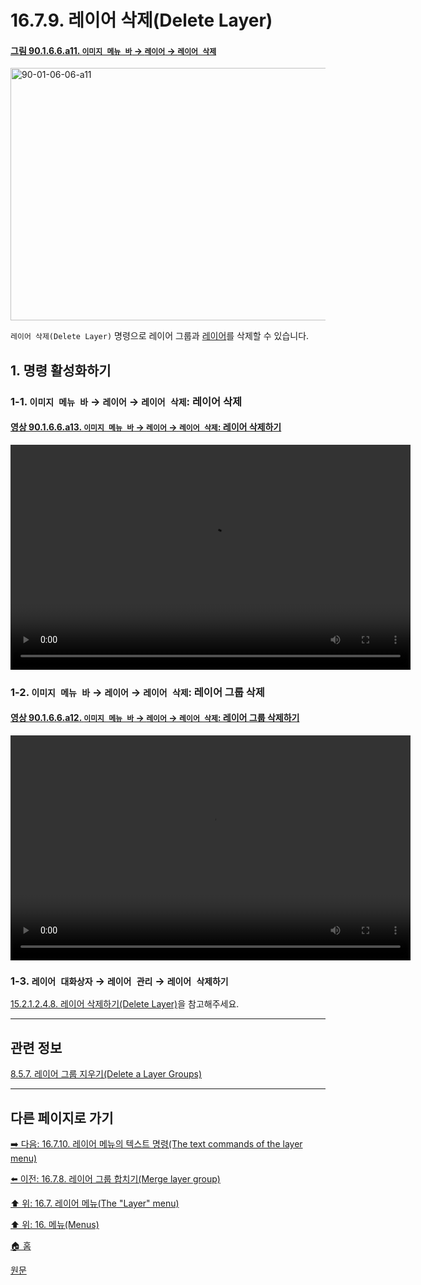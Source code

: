 # 16.7.9. 레이어 삭제(Delete Layer)

<a id="90-01-06-06-a11"></a>

#### [그림 90.1.6.6.a11. `이미지 메뉴 바` → `레이어` → `레이어 삭제`](./90-01-06-06-delete_layer.md#90-01-06-06-a11)
<img width="849" height="404" alt="90-01-06-06-a11" src="https://github.com/user-attachments/assets/64ddba5e-6411-449f-9521-5b6756782bb2" />

`레이어 삭제(Delete Layer)` 명령으로 레이어 그룹과 [레이어](./19-glossaryx-layer.md)를 삭제할 수 있습니다.

<a id="16-07-09-s1"></a>

## 1. 명령 활성화하기

<a id="16-07-09-s1-01"></a>

### 1-1. `이미지 메뉴 바` → `레이어` → `레이어 삭제`: 레이어 삭제

<a id="90-01-06-06-a13"></a>

#### [영상 90.1.6.6.a13. `이미지 메뉴 바` → `레이어` → `레이어 삭제`: 레이어 삭제하기](./90-01-06-06-delete_layer.md#90-01-06-06-a13)
<video controls="controls" width="640" height="360" src="https://github.com/user-attachments/assets/4902746d-e280-478c-8bf0-6321ddfdf8d0"></video>

<a id="16-07-09-s1-02"></a>

### 1-2. `이미지 메뉴 바` → `레이어` → `레이어 삭제`: 레이어 그룹 삭제

<a id="90-01-06-06-a12"></a>

#### [영상 90.1.6.6.a12. `이미지 메뉴 바` → `레이어` → `레이어 삭제`: 레이어 그룹 삭제하기](./90-01-06-06-delete_layer.md#90-01-06-06-a12)
<video controls="controls" width="640" height="360" src="https://github.com/wonder13662/gimp/assets/15767104/e6585b5b-f5a1-4f4b-b8ef-9fb5297c3ee6"></video>

<a id="16-07-09-s1-03"></a>

### 1-3. `레이어 대화상자` → `레이어 관리` → `레이어 삭제하기`
[15.2.1.2.4.8. 레이어 삭제하기(Delete Layer)](./15-02-01-02-04-08-delete_layer.md)을 참고해주세요.

***

## 관련 정보

[8.5.7. 레이어 그룹 지우기(Delete a Layer Groups)](./08-05-07-delete_a_layer_group.md)

***

## 다른 페이지로 가기

[➡️ 다음: 16.7.10. 레이어 메뉴의 텍스트 명령(The text commands of the layer menu)](./16-07-10-the-text-commands-of-the-layer-menu.md)

[⬅️ 이전: 16.7.8. 레이어 그룹 합치기(Merge layer group)](./16-07-08-merge-layer-group.md)

[⬆️ 위: 16.7. 레이어 메뉴(The "Layer" menu)](./16-07-00-the-layer-menu.md)

[⬆️ 위: 16. 메뉴(Menus)](./16-00-menus.md)

[🏠 홈](./00-home.md)

[원문](https://docs.gimp.org/2.10/ko/gimp-layer-delete.html)